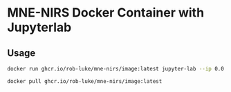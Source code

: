 # MNE-NIRS Docker Container with Jupyterlab

## Usage

```bash
docker run ghcr.io/rob-luke/mne-nirs/image:latest jupyter-lab --ip 0.0.0.0
```

```bash
docker pull ghcr.io/rob-luke/mne-nirs/image:latest
```
